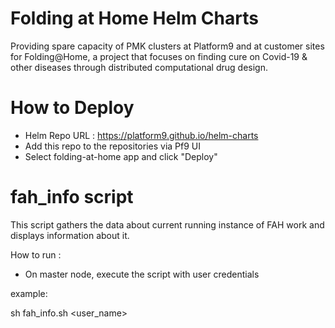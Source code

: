 # Folding at Home Helm Charts

Providing spare capacity of PMK clusters at Platform9 and at customer sites for Folding@Home, a project that focuses on finding cure on Covid-19 & other diseases through distributed computational drug design.

# How to Deploy

- Helm Repo URL : https://platform9.github.io/helm-charts
- Add this repo to the repositories via Pf9 UI
- Select folding-at-home app and click "Deploy"


# fah_info script

This script gathers the data about current running instance of FAH work and displays information about it.

How to run :

- On master node, execute the script with user credentials

example:

sh fah_info.sh <user_name> <passkey>
